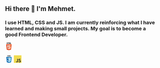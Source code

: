 ## Hi there 👋 I'm Mehmet. 

### I use HTML, CSS and JS. I am currently reinforcing what I have learned and making small projects. My goal is to become a good Frontend Developer.


<img
    style="display: inline"
    src="https://raw.githubusercontent.com/github/explore/80688e429a7d4ef2fca1e82350fe8e3517d3494d/topics/html/html.png"
    width="25"
    hidth="25" />

<img
    style="display: inline"
    src="https://raw.githubusercontent.com/github/explore/80688e429a7d4ef2fca1e82350fe8e3517d3494d/topics/css/css.png"
    width="25"
    hidth="25" />
<img
    style="display: inline"
    src="https://raw.githubusercontent.com/github/explore/80688e429a7d4ef2fca1e82350fe8e3517d3494d/topics/javascript/javascript.png"
    width="25"
    hidth="25" />

